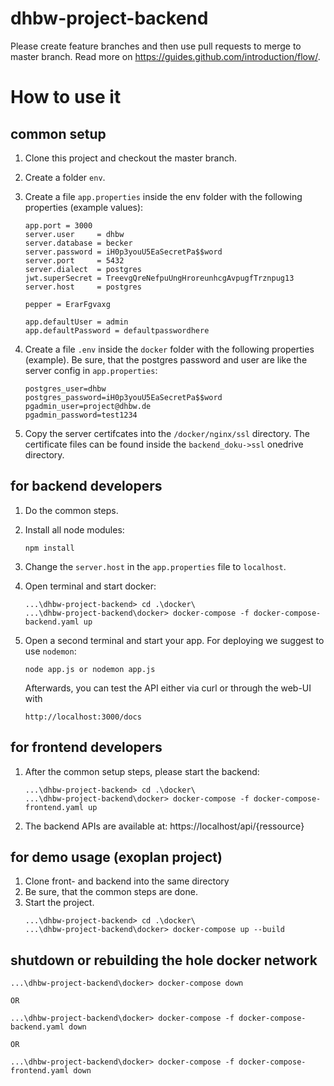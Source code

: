 # dhbw-project-backend

Please create feature branches and then use pull requests to merge to master branch.
Read more on https://guides.github.com/introduction/flow/.

# How to use it

## common setup
 1. Clone this project and checkout the master branch. 
 2. Create a folder `env`.
 3. Create a file `app.properties` inside the env folder with the following properties (example values):

    ```
    app.port = 3000
    server.user     = dhbw
    server.database = becker
    server.password = iH0p3youU5EaSecretPa$$word
    server.port     = 5432
    server.dialect  = postgres
    jwt.superSecret = TreevgQreNefpuUngHroreunhcgAvpugfTrznpug13
    server.host     = postgres

    pepper = ErarFgvaxg

    app.defaultUser = admin
    app.defaultPassword = defaultpasswordhere
    ```

4. Create a file `.env` inside the `docker` folder with the following properties (example). Be sure, that the postgres password and user are like the server config in `app.properties`:

    ```
    postgres_user=dhbw
    postgres_password=iH0p3youU5EaSecretPa$$word
    pgadmin_user=project@dhbw.de
    pgadmin_password=test1234
    ```
5. Copy the server certifcates into the `/docker/nginx/ssl` directory. The certificate files can be found inside the `backend_doku->ssl` onedrive directory.

## for backend developers
1. Do the common steps.
2. Install all node modules:

    ```
    npm install
    ```
3. Change the `server.host` in the `app.properties` file to `localhost`. 
4. Open terminal and start docker:

    ```
    ...\dhbw-project-backend> cd .\docker\
    ...\dhbw-project-backend\docker> docker-compose -f docker-compose-backend.yaml up 
    ```
5. Open a second terminal and start your app. For deploying we suggest to use `nodemon`:
    ```
    node app.js or nodemon app.js
    ```
    Afterwards, you can test the API either via curl or through the web-UI with 
    ```
    http://localhost:3000/docs
    ``` 
## for frontend developers
1. After the common setup steps, please start the backend:
    ```
    ...\dhbw-project-backend> cd .\docker\
    ...\dhbw-project-backend\docker> docker-compose -f docker-compose-frontend.yaml up 
    ```
2. The backend APIs are available at: https://localhost/api/{ressource}

## for demo usage (exoplan project)
1. Clone front- and backend into the same directory
2. Be sure, that the common steps are done.
3. Start the project.
    ```
    ...\dhbw-project-backend> cd .\docker\
    ...\dhbw-project-backend\docker> docker-compose up --build 
    ```

## shutdown or rebuilding the hole docker network

```
...\dhbw-project-backend\docker> docker-compose down

OR

...\dhbw-project-backend\docker> docker-compose -f docker-compose-backend.yaml down

OR

...\dhbw-project-backend\docker> docker-compose -f docker-compose-frontend.yaml down

```
